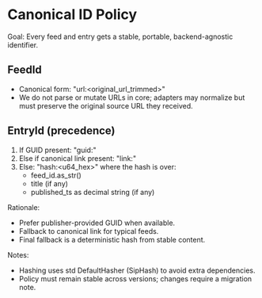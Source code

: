 # Canonical ID Policy

Goal: Every feed and entry gets a stable, portable, backend-agnostic identifier.

## FeedId
- Canonical form: "url:<original_url_trimmed>"
- We do not parse or mutate URLs in core; adapters may normalize but must preserve the original source URL they received.

## EntryId (precedence)
1) If GUID present: "guid:<guid>"
2) Else if canonical link present: "link:<link>"
3) Else: "hash:<u64_hex>" where the hash is over:
   - feed_id.as_str()
   - title (if any)
   - published_ts as decimal string (if any)

Rationale:
- Prefer publisher-provided GUID when available.
- Fallback to canonical link for typical feeds.
- Final fallback is a deterministic hash from stable content.

Notes:
- Hashing uses std DefaultHasher (SipHash) to avoid extra dependencies.
- Policy must remain stable across versions; changes require a migration note.

